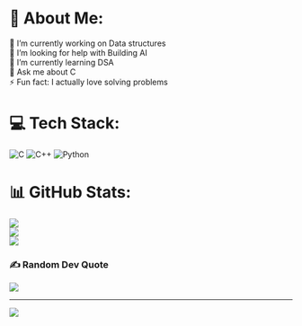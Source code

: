 # 💫 About Me:
🔭 I’m currently working on Data structures<br>🤝 I’m looking for help with Building AI<br>🌱 I’m currently learning DSA<br>💬 Ask me about C<br>⚡ Fun fact: I actually love solving problems


# 💻 Tech Stack:
![C](https://img.shields.io/badge/c-%2300599C.svg?style=for-the-badge&logo=c&logoColor=white) ![C++](https://img.shields.io/badge/c++-%2300599C.svg?style=for-the-badge&logo=c%2B%2B&logoColor=white) ![Python](https://img.shields.io/badge/python-3670A0?style=for-the-badge&logo=python&logoColor=ffdd54)
# 📊 GitHub Stats:
![](https://github-readme-stats.vercel.app/api?username=ReardenRK&theme=dark&hide_border=false&include_all_commits=true&count_private=true)<br/>
![](https://github-readme-streak-stats.herokuapp.com/?user=ReardenRK&theme=dark&hide_border=false)<br/>
![](https://github-readme-stats.vercel.app/api/top-langs/?username=ReardenRK&theme=dark&hide_border=false&include_all_commits=true&count_private=true&layout=compact)

### ✍️ Random Dev Quote
![](https://quotes-github-readme.vercel.app/api?type=horizontal&theme=radical)

---
[![](https://visitcount.itsvg.in/api?id=ReardenRK&icon=0&color=0)](https://visitcount.itsvg.in)

<!-- Proudly created with GPRM ( https://gprm.itsvg.in ) -->
